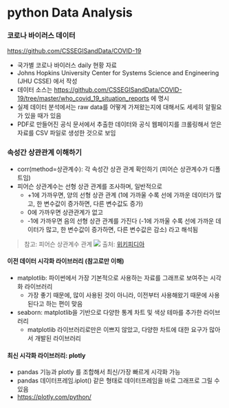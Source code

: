 # python Data Analysis


### 코로나 바이러스 데이터
https://github.com/CSSEGISandData/COVID-19

- 국가별 코로나 바이러스 daily 현황 자료
- Johns Hopkins University Center for Systems Science and Engineering (JHU CSSE) 에서 작성
- 데이터 소스는 https://github.com/CSSEGISandData/COVID-19/tree/master/who_covid_19_situation_reports 에 명시
- 실제 데이터 분석에서는 raw data를 어떻게 가져왔는지에 대해서도 세세히 알필요가 있을 때가 있음
- PDF로 만들어진 공식 문서에서 추출한 데이터와 공식 웹페이지를 크롤링해서 얻은 자료를 CSV 파일로 생성한 것으로 보임

### 속성간 상관관계 이해하기
- corr(method=상관계수): 각 속성간 상관 관계 확인하기 (피어슨 상관계수가 디폴트임)
- 피어슨 상관계수는 선형 상관 관계를 조사하며, 일반적으로
  - +1에 가까우면, 양의 선형 상관 관계 (1에 가까울 수록 선에 가까운 데이터가 많고, 한 변수값이 증가하면, 다른 변수값도 증가)
  - 0에 가까우면 상관관계가 없고
  - -1에 가까우면 음의 선형 상관 관계를 가진다 (-1에 가까울 수록 선에 가까운 데이터가 많고, 한 변수값이 증가하면, 다른 변수값은 감소) 라고
  해석됨
  
  
> 참고: 피어슨 상관계수 관계   <img src="https://upload.wikimedia.org/wikipedia/commons/thumb/3/34/Correlation_coefficient.png/600px-Correlation_coefficient.png">
> 출처: [위키피디아]( https://ko.wikipedia.org/wiki/%ED%94%BC%EC%96%B4%EC%8A%A8_%EC%83%81%EA%B4%80_%EA%B3%84%EC%88%98)

#### 이전 데이터 시각화 라이브러리 (참고로만 이해)
- matplotlib: 파이썬에서 가장 기본적으로 사용하는 자료를 그래프로 보여주는 시각화 라이브러리
  - 가장 좋기 때문에, 많이 사용된 것이 아니라, 이전부터 사용해왔기 때문에 사용된다고 하는 편이 맞음
- seaborn: matplotlib을 기반으로 다양한 통계 차트 및 색상 테마를 추가한 라이브러리
  - matplotlib 라이브러리로만은 이쁘지 않았고, 다양한 차트에 대한 요구가 많아서 개발된 라이브러리
  
#### 최신 시각화 라이브러리: plotly
  - pandas 기능과 plotly 를 조합해서 최신/가장 빠르게 시각화 가능
  - pandas 데이터프레임.iplot() 같은 형태로 데이터프레임을 바로 그래프로 그릴 수 있음
  - https://plotly.com/python/
